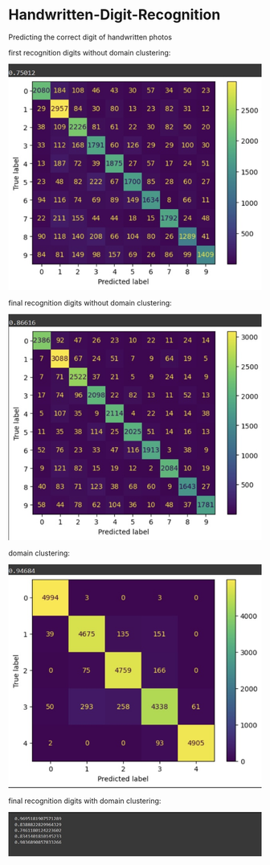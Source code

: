 # Handwritten-Digit-Recognition
Predicting the correct digit of handwritten photos

first recognition digits without domain clustering:

![alt text](https://github.com/A30Z/Handwritten-Digit-Recognition/blob/main/pictures/1.PNG)

final recognition digits without domain clustering:

![alt text](https://github.com/A30Z/Handwritten-Digit-Recognition/blob/main/pictures/2.PNG)

domain clustering:

![alt text](https://github.com/A30Z/Handwritten-Digit-Recognition/blob/main/pictures/3.PNG)

final recognition digits with domain clustering:

![alt text](https://github.com/A30Z/Handwritten-Digit-Recognition/blob/main/pictures/4.PNG)
